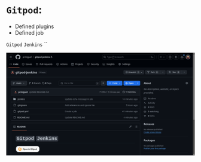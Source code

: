 # `Gitpod`: 


- Defined plugins
- Defined job

`Gitpod` `Jenkins` ``

![](https://raw.githubusercontent.com/prmiguel/media/main/d120d8b5-28bd-43a5-9fbb-853a0a262066.gif "-gifcontrol-mode=click;")